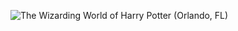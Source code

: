 ![The Wizarding World of Harry Potter (Orlando, FL)](http://laurenpepperman.com/2014/florida/photos/universal13.jpg)
